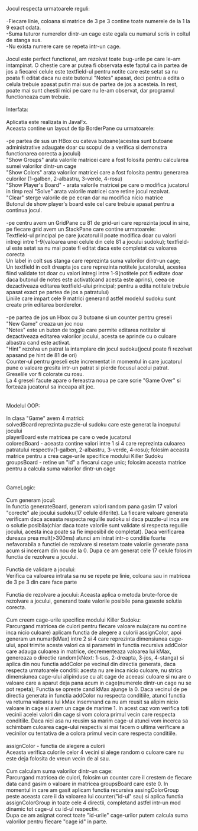 Jocul respecta urmatoarele reguli:\
\
-Fiecare linie, coloana si matrice de 3 pe 3 contine toate numerele de la 1 la 9 exact odata.\
-Suma tuturor numerelor dintr-un cage este egala cu numarul scris in coltul de stanga sus.\
-Nu exista numere care se repeta intr-un cage.\
\
Jocul este perfect functional, am rezolvat toate bug-urile pe care le-am intampinat. O chestie care ar putea fi observata este faptul ca in partea de jos a fiecarei celule este textfield-ul pentru notite care este setat sa nu poata fi editat daca nu este butonul "Notes" apasat, deci pentru a edita o celula trebuie apasat putin mai sus de partea de jos a acesteia. In rest, poate mai sunt chestii mici pe care nu le-am observat, dar programul functioneaza cum trebuie.\
\
Interfata: \
\
Aplicatia este realizata in JavaFx.\
Aceasta contine un layout de tip BorderPane cu urmatoarele:\
\
-pe partea de sus un HBox cu cateva butoane(acestea sunt butoane administrative adaugate doar cu scopul de a verifica si demonstra functionarea corecta a jocului)\
"Show Groups" arata valorile matricei care a fost folosita pentru calcularea sumei valorilor dintr-un cage\
"Show Colors" arata valorilor matricei care a fost folosita pentru generarea culorilor
(1-galben, 2-albastru, 3-verde, 4-rosu)\
"Show Player's Board" - arata valorile matricei pe care o modifica jucatorul in timp real
"Solve" arata valorile matricei care retine jocul rezolvat.\
"Clear" sterge valorile de pe ecran dar nu modifica nicio matrice\
Butonul de show player's board este cel care trebuie apasat pentru a continua jocul.\
\
-pe centru avem un GridPane cu 81 de grid-uri care reprezinta jocul in sine, pe fiecare grid avem un StackPane care contine urmatoarele:\
Textfield-ul principal pe care jucatorul il poate modifica doar cu valori intregi intre 1-9(valoarea unei celule din cele 81 a jocului sudoku); textfield-ul este setat sa nu mai poate fi editat daca este completat cu valoarea corecta\
Un label in colt sus stanga care reprezinta suma valorilor dintr-un cage;\
Un textfield in colt dreapta jos care reprezinta notitele jucatorului, acestea fiind validate tot doar cu valori intregi intre 1-9(notitele pot fi editate doar daca butonul de notes este activat(cand acesta este aprins), ceea ce dezactiveaza editarea textfield-ului principal; pentru a edita notitele trebuie apasat exact pe partea de jos a patratului)\
Liniile care impart cele 9 matrici generand astfel modelul sudoku sunt create prin editarea borderelor.\
\
-pe partea de jos un Hbox cu 3 butoane si un counter pentru greseli\
"New Game" creaza un joc nou\
"Notes" este un buton de toggle care permite editarea notitelor si dezactiveaza editarea valorilor jocului, acesta se aprinde cu o culoare albastra cand este activat.\
"Hint" rezolva un patrat la intamplare din jocul sudoku(jocul poate fi rezolvat apasand pe hint de 81 de ori)\
Counter-ul pentru greseli este incrementat in momentul in care jucatorul pune o valoare gresita intr-un patrat si pierde focusul acelui patrat.\
Greselile vor fi colorate cu rosu.\
La 4 greseli facute apare o fereastra noua pe care scrie "Game Over" si forteaza jucatorul sa inceapa alt joc.\
\
\
Modelul OOP:\
\
In clasa "Game" avem 4 matrici:\
solvedBoard reprezinta puzzle-ul sudoku care este generat la inceputul jocului\
playerBoard este matricea pe care o vede jucatorul\
coloredBoard - aceasta contine valori intre 1 si 4 care reprezinta culoarea patratului respectiv(1-galben, 2-albastru, 3-verde, 4-rosu); folosim aceasta matrice pentru a crea cage-urile specifice modului Killer Sudoku
groupsBoard - retine un "id" a fiecarui cage unic; folosim aceasta matrice pentru a calcula suma valorilor dintr-un cage\
\
\
GameLogic:\
\
Cum generam jocul:\
In functia generateBoard, generam valori random pana gasim 17 valori "corecte" ale jocului sudoku(17 celule diferite). La fiecare valoare generata verificam daca aceasta respecta regulile sudoku si daca puzzle-ul inca are o solutie posibila(chiar daca toate valorile sunt validate si respecta regulile jocului, acesta inca poate sa fie imposibil de completat). Daca verificarea dureaza prea mult(>300ms) atunci am intrat intr-o conditie foarte nefavorabila a functiei de rezolvare si resetam toate valorile generate pana acum si incercam din nou de la 0. Dupa ce am generat cele 17 celule folosim functia de rezolvare a jocului.\
\
Functia de validare a jocului:\
Verifica ca valoarea intrata sa nu se repete pe linie, coloana sau in matricea de 3 pe 3 din care face parte\
\
Functia de rezolvare a jocului:
Aceasta aplica o metoda brute-force de rezolvare a jocului, generand toate valorile posibile pana gaseste solutia corecta.\
\
Cum creem cage-urile specifice modului Killer Sudoku:\
Parcurgand matricea de culori pentru fiecare valoare nula(care nu contine inca nicio culoare) aplicam functia de alegere a culorii assignColor, apoi generam un numar(kMax) intre 2 si 4 care reprezinta dimensiunea cage-ului, apoi trimite aceste valori ca si parametri in functia recursiva addColor care adauga culoarea in matrice, decrementeaza valoarea lui kMax, genereaza o directie random(kNext: 1-sus, 2-dreapta, 3-jos, 4-stanga) si aplica din nou functia addColor pe vecinul din directia generata, daca respecta urmatoarele conditii: acesta nu are inca nicio culoare, nu strica dimensiunea cage-ului alipinduse cu alt cage de aceeasi culoare si nu are o valoare care a aparut deja pana acum in cage(numerele dintr-un cage nu se pot repeta); Functia se opreste cand kMax ajunge la 0.
Daca vecinul de pe directia generata in functia addColor nu respecta conditiile, atunci functia va returna valoarea lui kMax insemnand ca nu am reusit sa alipim nicio valoare in cage si avem un cage de marime 1. In acest caz vom verifica toti vecinii acelei valori din cage si vom colora primul vecin care respecta conditiile. Daca nici asa nu reusim sa marim cage-ul atunci vom incerca sa schimbam culoarea cage-ului respectiv si mai facem o ultima verificare a vecinilor cu tentativa de a colora primul vecin care respecta conditiile.\
\
assignColor - functia de alegere a culorii\
Aceasta verifica culorile celor 4 vecini si alege random o culoare care nu este deja folosita de vreun vecin de al sau.\
\
Cum calculam suma valorilor dintr-un cage:\
Parcurgand matricea de culori, folosim un counter care il crestem de fiecare data cand gasim o valoare in matricea groupsBoard care este 0. In momentul in care am gasit aplicam functia recursiva assingColorGroup peste aceasta care ii da valoarea lui counter("id-ul" sau) si aplica functia assignColorGroup in toate cele 4 directii, completand astfel intr-un mod dinamic tot cage-ul cu id-ul respectiv.\
Dupa ce am asignat corect toate "id-urile" cage-urilor putem calcula suma valorilor pentru fiecare "cage id" in parte.

